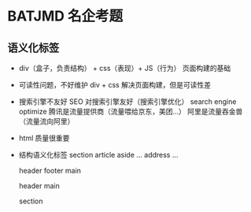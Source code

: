 # BATJMD 名企考题

## 语义化标签
- div（盒子，负责结构） + css（表现）+ JS（行为） 页面构建的基础
- 可读性问题，不好维护 
    div + css 解决页面构建，但是可读性差
- 搜索引擎不友好 
    SEO 对搜索引擎友好（搜索引擎优化）
    search engine optimize
    腾讯是流量提供商（流量喂给京东，美团...）
    阿里是流量吞金兽（流量流向阿里）
- html 质量很重要
- 结构语义化标签
    section article aside ...
    address ...

    header footer main
    <!-- 头部导航 -->
    header
        <!-- 主体内容 -->
    main
     <!-- 内容区块 -->
    section
